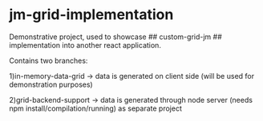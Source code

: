 # jm-grid-implementation

Demonstrative project, used to showcase ## custom-grid-jm ## implementation into another react application.
<p>Contains two branches:<p> 
<p>1)in-memory-data-grid -> data is generated on client side (will be used for demonstration purposes)</p>
<p>2)grid-backend-support -> data is generated through node server (needs npm install/compilation/running) as separate project<p>
